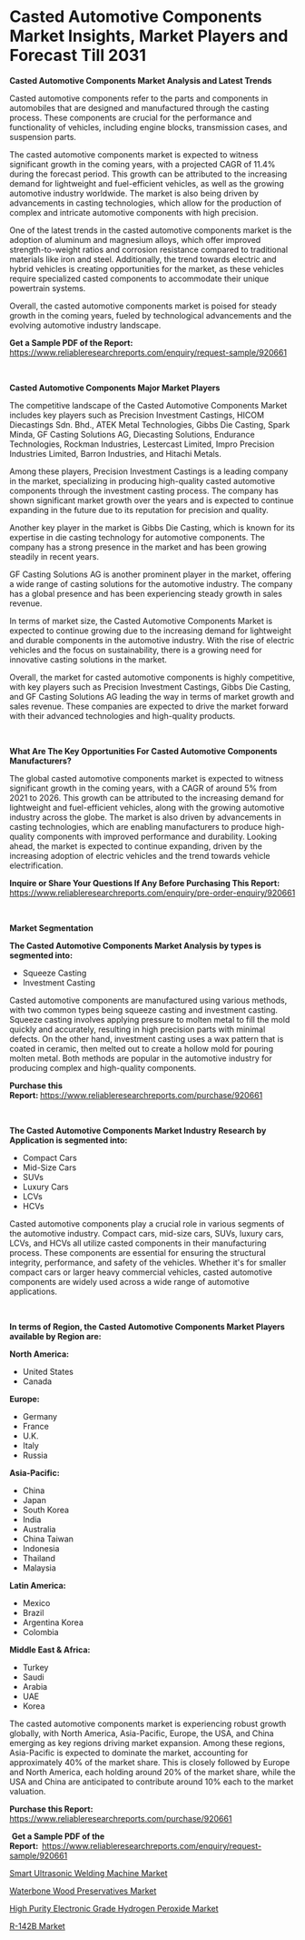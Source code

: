 <p><h1>Casted Automotive Components Market Insights, Market Players and Forecast Till 2031</h1></p><p><strong>Casted Automotive Components Market Analysis and Latest Trends</strong></p>
<p><p>Casted automotive components refer to the parts and components in automobiles that are designed and manufactured through the casting process. These components are crucial for the performance and functionality of vehicles, including engine blocks, transmission cases, and suspension parts.</p><p>The casted automotive components market is expected to witness significant growth in the coming years, with a projected CAGR of 11.4% during the forecast period. This growth can be attributed to the increasing demand for lightweight and fuel-efficient vehicles, as well as the growing automotive industry worldwide. The market is also being driven by advancements in casting technologies, which allow for the production of complex and intricate automotive components with high precision.</p><p>One of the latest trends in the casted automotive components market is the adoption of aluminum and magnesium alloys, which offer improved strength-to-weight ratios and corrosion resistance compared to traditional materials like iron and steel. Additionally, the trend towards electric and hybrid vehicles is creating opportunities for the market, as these vehicles require specialized casted components to accommodate their unique powertrain systems.</p><p>Overall, the casted automotive components market is poised for steady growth in the coming years, fueled by technological advancements and the evolving automotive industry landscape.</p></p>
<p><strong>Get a Sample PDF of the Report:&nbsp;</strong> <a href="https://www.reliableresearchreports.com/enquiry/request-sample/920661">https://www.reliableresearchreports.com/enquiry/request-sample/920661</a></p>
<p>&nbsp;</p>
<p><strong>Casted Automotive Components Major Market Players</strong></p>
<p><p>The competitive landscape of the Casted Automotive Components Market includes key players such as Precision Investment Castings, HICOM Diecastings Sdn. Bhd., ATEK Metal Technologies, Gibbs Die Casting, Spark Minda, GF Casting Solutions AG, Diecasting Solutions, Endurance Technologies, Rockman Industries, Lestercast Limited, Impro Precision Industries Limited, Barron Industries, and Hitachi Metals.</p><p>Among these players, Precision Investment Castings is a leading company in the market, specializing in producing high-quality casted automotive components through the investment casting process. The company has shown significant market growth over the years and is expected to continue expanding in the future due to its reputation for precision and quality.</p><p>Another key player in the market is Gibbs Die Casting, which is known for its expertise in die casting technology for automotive components. The company has a strong presence in the market and has been growing steadily in recent years.</p><p>GF Casting Solutions AG is another prominent player in the market, offering a wide range of casting solutions for the automotive industry. The company has a global presence and has been experiencing steady growth in sales revenue.</p><p>In terms of market size, the Casted Automotive Components Market is expected to continue growing due to the increasing demand for lightweight and durable components in the automotive industry. With the rise of electric vehicles and the focus on sustainability, there is a growing need for innovative casting solutions in the market.</p><p>Overall, the market for casted automotive components is highly competitive, with key players such as Precision Investment Castings, Gibbs Die Casting, and GF Casting Solutions AG leading the way in terms of market growth and sales revenue. These companies are expected to drive the market forward with their advanced technologies and high-quality products.</p></p>
<p>&nbsp;</p>
<p><strong>What Are The Key Opportunities For Casted Automotive Components Manufacturers?</strong></p>
<p><p>The global casted automotive components market is expected to witness significant growth in the coming years, with a CAGR of around 5% from 2021 to 2026. This growth can be attributed to the increasing demand for lightweight and fuel-efficient vehicles, along with the growing automotive industry across the globe. The market is also driven by advancements in casting technologies, which are enabling manufacturers to produce high-quality components with improved performance and durability. Looking ahead, the market is expected to continue expanding, driven by the increasing adoption of electric vehicles and the trend towards vehicle electrification.</p></p>
<p><strong>Inquire or Share Your Questions If Any Before Purchasing This Report:</strong> <a href="https://www.reliableresearchreports.com/enquiry/pre-order-enquiry/920661">https://www.reliableresearchreports.com/enquiry/pre-order-enquiry/920661</a></p>
<p>&nbsp;</p>
<p><strong>Market Segmentation</strong></p>
<p><strong>The Casted Automotive Components Market Analysis by types is segmented into:</strong></p>
<p><ul><li>Squeeze Casting</li><li>Investment Casting</li></ul></p>
<p><p>Casted automotive components are manufactured using various methods, with two common types being squeeze casting and investment casting. Squeeze casting involves applying pressure to molten metal to fill the mold quickly and accurately, resulting in high precision parts with minimal defects. On the other hand, investment casting uses a wax pattern that is coated in ceramic, then melted out to create a hollow mold for pouring molten metal. Both methods are popular in the automotive industry for producing complex and high-quality components.</p></p>
<p><strong>Purchase this Report:&nbsp;</strong><a href="https://www.reliableresearchreports.com/purchase/920661">https://www.reliableresearchreports.com/purchase/920661</a></p>
<p>&nbsp;</p>
<p><strong>The Casted Automotive Components Market Industry Research by Application is segmented into:</strong></p>
<p><ul><li>Compact Cars</li><li>Mid-Size Cars</li><li>SUVs</li><li>Luxury Cars</li><li>LCVs</li><li>HCVs</li></ul></p>
<p><p>Casted automotive components play a crucial role in various segments of the automotive industry. Compact cars, mid-size cars, SUVs, luxury cars, LCVs, and HCVs all utilize casted components in their manufacturing process. These components are essential for ensuring the structural integrity, performance, and safety of the vehicles. Whether it's for smaller compact cars or larger heavy commercial vehicles, casted automotive components are widely used across a wide range of automotive applications.</p></p>
<p>&nbsp;</p>
<p><strong>In terms of Region, the Casted Automotive Components Market Players available by Region are:</strong></p>
<p>
    <p> <strong> North America: </strong>
        <ul>
            <li>United States</li>
            <li>Canada</li>
        </ul>
        </p> 
    <p> <strong> Europe: </strong>
        <ul>
            <li>Germany</li>
            <li>France</li>
            <li>U.K.</li>
            <li>Italy</li>
            <li>Russia</li>
        </ul>
        </p> 
    <p> <strong> Asia-Pacific: </strong>
        <ul>
            <li>China</li>
            <li>Japan</li>
            <li>South Korea</li>
            <li>India</li>
            <li>Australia</li>
            <li>China Taiwan</li>
            <li>Indonesia</li>
            <li>Thailand</li>
            <li>Malaysia</li>
        </ul>
        </p> 
    <p> <strong> Latin America: </strong>
        <ul>
            <li>Mexico</li>
            <li>Brazil</li>
            <li>Argentina Korea</li>
            <li>Colombia</li>
        </ul>
        </p> 
    <p> <strong> Middle East & Africa: </strong>
        <ul>
            <li>Turkey</li>
            <li>Saudi</li>
            <li>Arabia</li>
            <li>UAE</li>
            <li>Korea</li>
        </ul>
    </p>
    </p>
<p><p>The casted automotive components market is experiencing robust growth globally, with North America, Asia-Pacific, Europe, the USA, and China emerging as key regions driving market expansion. Among these regions, Asia-Pacific is expected to dominate the market, accounting for approximately 40% of the market share. This is closely followed by Europe and North America, each holding around 20% of the market share, while the USA and China are anticipated to contribute around 10% each to the market valuation.</p></p>
<p><strong>Purchase this Report: </strong><a href="https://www.reliableresearchreports.com/purchase/920661">https://www.reliableresearchreports.com/purchase/920661</a></p>
<p>&nbsp;<strong>Get a Sample PDF of the Report:&nbsp;&nbsp;</strong><a href="https://www.reliableresearchreports.com/enquiry/request-sample/920661">https://www.reliableresearchreports.com/enquiry/request-sample/920661</a></p>
<p><strong></strong></p>
<p><p><a href="https://unruly-ladybug-44b.notion.site/Smart-Ultrasonic-Welding-Machine-Market-Size-and-Examines-its-Market-Scope-with-a-Primary-Focus-on-7270ac680a40454daa5db00bc07d0d17">Smart Ultrasonic Welding Machine Market</a></p><p><a href="https://view.publitas.com/reportprime-1/waterbone-wood-preservatives-market-size-share-trends-analysis-report-by-material-by-type-by-end-user-by-region-and-segment-forecasts-2023-2030/">Waterbone Wood Preservatives Market</a></p><p><a href="https://view.publitas.com/reportprime-1/high-purity-electronic-grade-hydrogen-peroxide-market-analysis-examines-its-scope-on-growth-opportunities-and-forecasted-trends-spanning-from-2023-to-2030/">High Purity Electronic Grade Hydrogen Peroxide Market</a></p><p><a href="https://view.publitas.com/reportprime-1/r-142b-market-offer-valuable-insights-into-market-size-market-share-market-trends-and-projections-spanning-from-2023-to-2030/">R-142B Market</a></p></p>